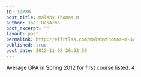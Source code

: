 ```yaml
---
ID: 12780
post_title: Malaby,Thomas M
author: Joel DesArmo
post_excerpt: ""
layout: post
permalink: http://effrtlss.com/malabythomas-m-3/
published: true
post_date: 2012-11-02 20:52:50
---
```

<p>Average GPA in Spring 2012 for first course listed: 4</p>